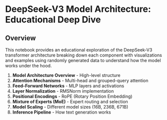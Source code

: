 # DeepSeek-V3 Model Architecture: Educational Deep Dive

## Overview
This notebook provides an educational exploration of the DeepSeek-V3 transformer architecture breaking down each component with visualizations and examples using randomly generated data to understand how the model works under the hood.

1. **Model Architecture Overview** - High-level structure
2. **Attention Mechanisms** - Multi-head and grouped-query attention
3. **Feed-Forward Networks** - MLP layers and activations
4. **Layer Normalization** - RMSNorm implementation
5. **Positional Encodings** - RoPE (Rotary Position Embedding)
6. **Mixture of Experts (MoE)** - Expert routing and selection
7. **Model Scaling** - Different model sizes (16B, 236B, 671B)
8. **Inference Pipeline** - How text generation works
